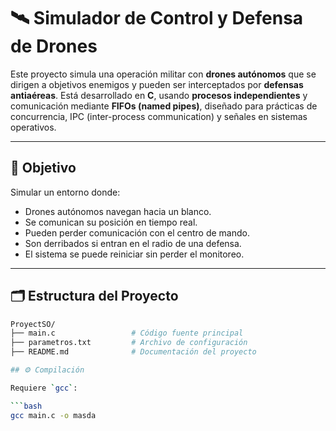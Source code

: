 # 🛰️ Simulador de Control y Defensa de Drones

Este proyecto simula una operación militar con **drones autónomos** que se dirigen a objetivos enemigos y pueden ser interceptados por **defensas antiaéreas**. Está desarrollado en **C**, usando **procesos independientes** y comunicación mediante **FIFOs (named pipes)**, diseñado para prácticas de concurrencia, IPC (inter-process communication) y señales en sistemas operativos.

---

## 🧠 Objetivo

Simular un entorno donde:

- Drones autónomos navegan hacia un blanco.
- Se comunican su posición en tiempo real.
- Pueden perder comunicación con el centro de mando.
- Son derribados si entran en el radio de una defensa.
- El sistema se puede reiniciar sin perder el monitoreo.

---

## 🗂️ Estructura del Proyecto

```bash
ProyectSO/
├── main.c                 # Código fuente principal
├── parametros.txt         # Archivo de configuración
├── README.md              # Documentación del proyecto

## ⚙️ Compilación

Requiere `gcc`:

```bash
gcc main.c -o masda
